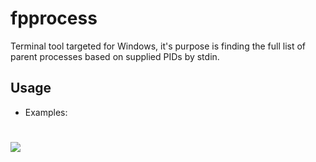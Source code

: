 # fpprocess
Terminal tool targeted for Windows, it's purpose is finding the full list of parent processes based on supplied PIDs by stdin.
## Usage
* Examples:
<h1 align="left"><a href="https://git.io/typing-svg"><img src="https://readme-typing-svg.herokuapp.com?duration=5000&width=500&font=VT323&color=FFFFFF&center=true&lines=>+fpprocess+20560;>+fpprocess+20560+0+4+160+1624"></a></h1>

